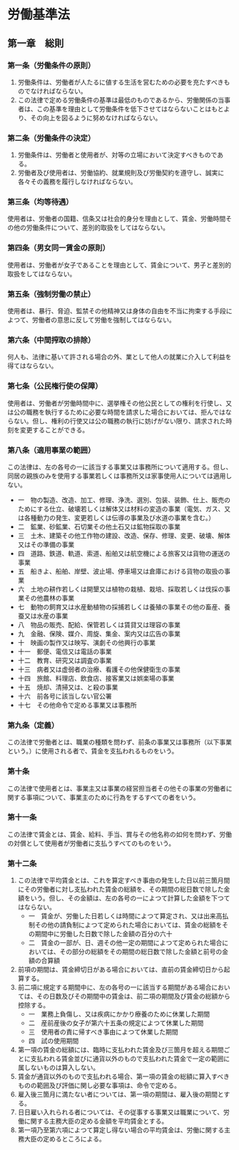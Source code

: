# 労働基準法

## 第一章　総則

### 第一条（労働条件の原則）

1. 労働条件は、労働者が人たるに値する生活を営むための必要を充たすべきものでなければならない。
2. この法律で定める労働条件の基準は最低のものであるから、労働関係の当事者は、この基準を理由として労働条件を低下させてはならないことはもとより、その向上を図るように努めなければならない。

### 第二条（労働条件の決定）

1. 労働条件は、労働者と使用者が、対等の立場において決定すべきものである。
2. 労働者及び使用者は、労働協約、就業規則及び労働契約を遵守し、誠実に各々その義務を履行しなければならない。

### 第三条（均等待遇）

使用者は、労働者の国籍、信条又は社会的身分を理由として、賃金、労働時間その他の労働条件について、差別的取扱をしてはならない。

### 第四条（男女同一賃金の原則）

使用者は、労働者が女子であることを理由として、賃金について、男子と差別的取扱をしてはならない。

### 第五条（強制労働の禁止）

使用者は、暴行、脅迫、監禁その他精神又は身体の自由を不当に拘束する手段によつて、労働者の意思に反して労働を強制してはならない。

### 第六条（中間搾取の排除）

何人も、法律に基いて許される場合の外、業として他人の就業に介入して利益を得てはならない。

### 第七条（公民権行使の保障）

使用者は、労働者が労働時間中に、選挙権その他公民としての権利を行使し、又は公の職務を執行するために必要な時間を請求した場合においては、拒んではならない。但し、権利の行使又は公の職務の執行に妨げがない限り、請求された時刻を変更することができる。

### 第八条（適用事業の範囲）

この法律は、左の各号の一に該当する事業又は事務所について適用する。但し、同居の親族のみを使用する事業若しくは事務所又は家事使用人については適用しない。

- 一　物の製造、改造、加工、修理、浄洗、選別、包装、装飾、仕上、販売のためにする仕立、破壊若しくは解体又は材料の変造の事業（電気、ガス、又は各種動力の発生、変更若しくは伝導の事業及び水道の事業を含む。）
- 二　鉱業、砂鉱業、石切業その他土石又は鉱物採取の事業
- 三　土木、建築その他工作物の建設、改造、保存、修理、変更、破壊、解体又はその準備の事業
- 四　道路、鉄道、軌道、索道、船舶又は航空機による旅客又は貨物の運送の事業
- 五　船きよ、船舶、岸壁、波止場、停車場又は倉庫における貨物の取扱の事業
- 六　土地の耕作若しくは開墾又は植物の栽植、栽培、採取若しくは伐採の事業その他農林の事業
- 七　動物の飼育又は水産動植物の採捕若しくは養殖の事業その他の畜産、養蚕又は水産の事業
- 八　物品の販売、配給、保管若しくは賃貸又は理容の事業
- 九　金融、保険、媒介、周旋、集金、案内又は広告の事業
- 十　映画の製作又は映写、演劇その他興行の事業
- 十一　郵便、電信又は電話の事業
- 十二　教育、研究又は調査の事業
- 十三　病者又は虚弱者の治療、看護その他保健衛生の事業
- 十四　旅館、料理店、飲食店、接客業又は娯楽場の事業
- 十五　焼却、清掃又は、と殺の事業
- 十六　前各号に該当しない官公署
- 十七　その他命令で定める事業又は事務所

### 第九条（定義）

この法律で労働者とは、職業の種類を問わず、前条の事業又は事務所（以下事業という。）に使用される者で、賃金を支払われるものをいう。

### 第十条

この法律で使用者とは、事業主又は事業の経営担当者その他その事業の労働者に関する事項について、事業主のために行為をするすべての者をいう。

### 第十一条

この法律で賃金とは、賃金、給料、手当、賞与その他名称の如何を問わず、労働の対償として使用者が労働者に支払うすべてのものをいう。

### 第十二条

1. この法律で平均賃金とは、これを算定すべき事由の発生した日以前三箇月間にその労働者に対し支払われた賃金の総額を、その期間の総日数で除した金額をいう。但し、その金額は、左の各号の一によつて計算した金額を下つてはならない。
    - 一　賃金が、労働した日若しくは時間によつて算定され、又は出来高払制その他の請負制によつて定められた場合においては、賃金の総額をその期間中に労働した日数で除した金額の百分の六十
    - 二　賃金の一部が、日、週その他一定の期間によつて定められた場合においては、その部分の総額をその期間の総日数で除した金額と前号の金額の合算額
2. 前項の期間は、賃金締切日がある場合においては、直前の賃金締切日から起算する。
3. 前二項に規定する期間中に、左の各号の一に該当する期間がある場合においては、その日数及びその期間中の賃金は、前二項の期間及び賃金の総額から控除する。
    - 一　業務上負傷し、又は疾病にかかり療養のために休業した期間
    - 二　産前産後の女子が第六十五条の規定によつて休業した期間
    - 三　使用者の責に帰すべき事由によつて休業した期間
    - 四　試の使用期間
4. 第一項の賃金の総額には、臨時に支払われた賃金及び三箇月を超える期間ごとに支払われる賃金並びに通貨以外のもので支払われた賃金で一定の範囲に属しないものは算入しない。
5. 賃金が通貨以外のもので支払われる場合、第一項の賃金の総額に算入すべきものの範囲及び評価に関し必要な事項は、命令で定める。
6. 雇入後三箇月に満たない者については、第一項の期間は、雇入後の期間とする。
7. 日日雇い入れられる者については、その従事する事業又は職業について、労働に関する主務大臣の定める金額を平均賃金とする。
8. 第一項乃至第六項によつて算定し得ない場合の平均賃金は、労働に関する主務大臣の定めるところによる。
